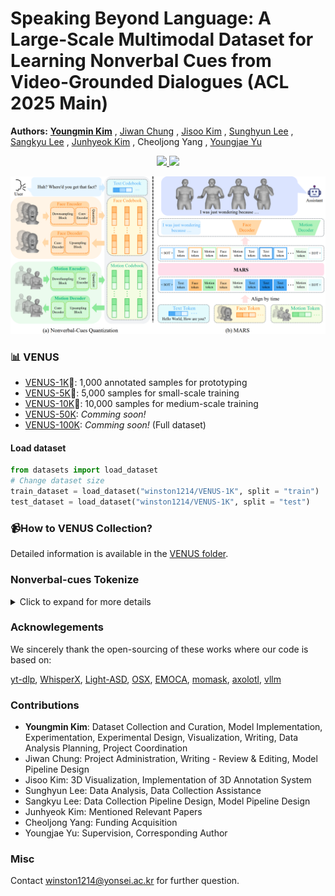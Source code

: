 # Speaking Beyond Language: A Large-Scale Multimodal Dataset for Learning Nonverbal Cues from Video-Grounded Dialogues (ACL 2025 Main)

**Authors:**
**[Youngmin Kim](https://winston1214.github.io)** ,
[Jiwan Chung](https://jiwanchung.github.io) ,
[Jisoo Kim](https://jiiiisoo.github.io/) ,
[Sunghyun Lee](https://romanticbox.github.io) ,
[Sangkyu Lee](https://oddqueue.github.io/) ,
[Junhyeok Kim](https://junhyeok.kim) ,
Cheoljong Yang ,
[Youngjae Yu](https://yj-yu.github.io/home/)

<p align="center">
  <a href="https://arxiv.org/abs/2506.00958">
    <img src="https://img.shields.io/badge/📝-Paper-blue">
  </a>
  <a href="#datasets">
    <img src="https://img.shields.io/badge/🤗-Dataset-orange">
  </a>
</p>

<img src='https://github.com/winston1214/nonverbal-conversation/blob/main/imgs/MODEL_PIPELINE.png?raw=true'></img>

### 📊 <a name="datasets"></a> VENUS

- [VENUS-1K](https://huggingface.co/datasets/winston1214/VENUS-1K)🤗: 1,000 annotated samples for prototyping
- [VENUS-5K](https://huggingface.co/datasets/winston1214/VENUS-5K)🤗: 5,000 samples for small-scale training
- [VENUS-10K](https://huggingface.co/datasets/winston1214/VENUS-10K)🤗: 10,000 samples for medium-scale training
- [VENUS-50K](): _Comming soon!_
- [VENUS-100K](): _Comming soon!_ (Full dataset)

#### Load dataset
```python
from datasets import load_dataset
# Change dataset size
train_dataset = load_dataset("winston1214/VENUS-1K", split = "train")
test_dataset = load_dataset("winston1214/VENUS-1K", split = "test")
```


### 📹How to VENUS Collection?

Detailed information is available in the [VENUS folder](https://github.com/winston1214/nonverbal-conversation/tree/main/VENUS).


### Nonverbal-cues Tokenize
<details>
  <summary>Click to expand for more details</summary>

  <b>VQ-VAE Training</b>

  - Item 1
  - Item 2
  - Item 3

</details>



### Acknowlegements
We sincerely thank the open-sourcing of these works where our code is based on:

<a href='https://github.com/yt-dlp/yt-dlp'>yt-dlp</a>, <a href='https://github.com/m-bain/whisperX'>WhisperX</a>, <a href='https://github.com/Junhua-Liao/Light-ASD'>Light-ASD</a>, <a href='https://github.com/IDEA-Research/OSX'>OSX</a>, <a href='https://github.com/radekd91/emoca'>EMOCA</a>, <a href='https://github.com/EricGuo5513/momask-codes'>momask</a>, <a href='https://github.com/axolotl-ai-cloud/axolotl'>axolotl</a>, <a href='https://github.com/vllm-project/vllm'>vllm</a>

### Contributions
- **Youngmin Kim**: Dataset Collection and Curation, Model Implementation, Experimentation, Experimental Design, Visualization, Writing, Data Analysis Planning, Project Coordination
- Jiwan Chung: Project Administration, Writing - Review & Editing, Model Pipeline Design
- Jisoo Kim: 3D Visualization, Implementation of 3D Annotation System
- Sunghyun Lee: Data Analysis,  Data Collection Assistance
- Sangkyu Lee: Data Collection Pipeline Design, Model Pipeline Design
- Junhyeok Kim: Mentioned Relevant Papers
- Cheoljong Yang: Funding Acquisition
- Youngjae Yu: Supervision, Corresponding Author


### Misc
Contact [winston1214@yonsei.ac.kr](winston1214@yonsei.ac.kr) for further question.
